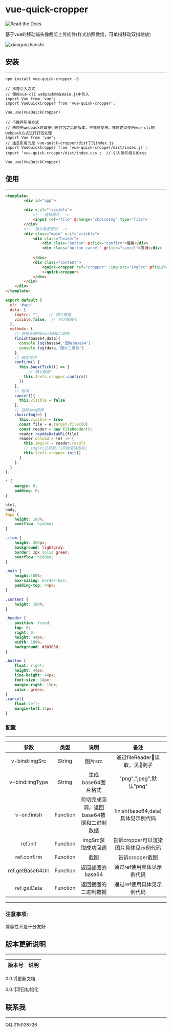 # vue-quick-cropper

![Read the Docs](https://img.shields.io/readthedocs/pip.svg)

基于vue的移动端头像裁剪上传插件(样式仿照微信，可单指移动双指缩放)

![xiaoguozhanshi](./static/cropper.gif)


## 安装
---
`npm install vue-quick-cropper -S`

```
// 推荐引入方式
// 使用vue-cli webpack时在main.js中引入
import Vue from 'vue';
import VueQuickCropper from 'vue-quick-cropper';

Vue.use(VueQuickCropper)
```
```
// 不推荐引用方式
// 未使用webpack时直接引用打包之后的版本，不推荐使用，推荐建议使用vue-cli的webpack方式进行打包处理
import Vue from 'vue';
// 注意引用的是 vue-quick-cropper/dist下的index.js
import VueQuickCropper from 'vue-quick-cropper/dist/index.js';
import 'vue-quick-cropper/dist/index.css';  // 引入插件相关的css

Vue.use(VueQuickCropper)
```

## 使用
---
```html
<template>
        <div id="app">

        <div v-if="!visible">
            <!-- 选择照片 -->
            <input ref="file" @change="choiceImg" type="file">
        </div>
        <!-- 照片裁剪部分 -->
        <div class="main" v-if="visible">
            <div class="header">
                <div class="button" @click="confirm">使用</div>
                <div class="button cancel" @click="cancel">取消</div>
                
            </div>
            <div class="content">
                <quick-cropper ref="cropper" :img-src="imgSrc" @finish="finish">
                </quick-cropper>
            </div>
        </div>
    </div>
</template>
```
```javascript
export default {
  el: '#app',
  data: {
    imgSrc: "",    // 图片数据
    visible:false,  // 剪切框展示
  },
  methods: {
    // 获得头像的base64和二进制
    finish(base64,data){
      console.log(base64,'图片base64')
      console.log(data,'图片二进制')
    },  
    // 确定使用
    confirm() {
      this.$nextTick(() => {
          // 确认截图
        this.$refs.cropper.confirm()
      })
    },
    // 取消
    cancel(){
      this.visible = false
    },
    // 选择img回调
    choiceImg(e) {    
      this.visible = true
      const file = e.target.files[0]
      const reader = new FileReader();
      reader.readAsDataURL(file)
      reader.onload = (e) => {
        this.imgSrc = reader.result
        // imgSrc已获取，开始渲染图片
        this.$refs.cropper.init()
      }
    },
  }
};
```
```css
* {
    margin: 0;
    padding: 0;
}

html,
body,
#app {
    height: 100%;
    overflow: hidden;
}

.item {
    height: 200px;
    background: lightgray;
    border: 2px solid green;
    overflow: hidden;
}

.main {
    height:100%;
    box-sizing: border-box;
    padding-top: 44px;
}

.content {
    height: 100%;
}

.header {
    position: fixed;
    top: 0;
    right: 0;
    height: 44px;
    width: 100%;
    background: #303030;
}

.button {
    float: right;
    height: 44px;
    line-height: 44px;
    font-size: 14px;
    margin-right: 15px;
    color: green;
}
.cancel{
    float:left;
    margin-left:15px;
}
```

### 配置
---
参数|类型|说明|备注
:--:|:--:|:--:|:--:
v-bind:imgSrc|String|图片src|通过fileReader读取，见例子
v-bind:imgType|String|生成base64图片格式|"png","jpeg",默认"png"
v-on:finish|Function|剪切完成回调，返回base64数据和二进制数据|finish(base64,data)具体见示例代码
ref.init|Function|imgSrc获取成功回调|告诉cropper可以渲染图片具体见示例代码
ref.confirm|Function|截图|告诉cropper截图
ref.getBase64Url|Function|返回截图的base64|通过ref使用具体见示例代码
ref.getData|Function|返回截图的二进制数据|通过ref使用具体见示例代码
---
### 注意事项:

兼容性不是十分友好

## 版本更新说明
---
版本号|说明|
:--:|:--:|

0.0.2|更新文档

0.0.1|项目初始化

## 联系我
---
QQ:215028726
